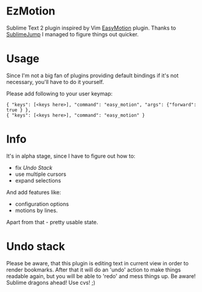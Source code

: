 EzMotion
========

Sublime Text 2 plugin inspired by Vim [EasyMotion](https://github.com/Lokaltog/vim-easymotion) plugin.
Thanks to [SublimeJump](https://github.com/tednaleid/SublimeJump) I managed to figure things out quicker.

Usage
=====

Since I'm not a big fan of plugins providing default bindings if it's not necessary, you'll have to do it yourself.

Please add following to your user keymap:

    { "keys": [<keys here>], "command": "easy_motion", "args": {"forward": true } },
    { "keys": [<keys here>], "command": "easy_motion" }

Info
====

It's in alpha stage, since I have to figure out how to:
* fix *Undo Stack*
* use multiple cursors
* expand selections

And add features like:
* configuration options
* motions by lines.

Apart from that - pretty usable state.

Undo stack
==========

Please be aware, that this plugin is editing text in current view in order to render bookmarks. After that it will do an 'undo' action to make things readable again, but you will be able to 'redo' and mess things up. Be aware! Sublime dragons ahead! Use cvs! ;)